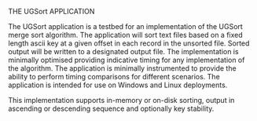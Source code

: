 THE UGSort APPLICATION

The UGSort application is a testbed for an implementation of the UGSort merge sort algorithm.
The application will sort text files based on a fixed length ascii key at a given offset in each record in the unsorted file.
Sorted output will be written to a designated output file.
The implementation is minimally optimised providing indicative timing for any implementation of the algorithm.
The application is minimally instrumented to provide the ability to perform timing comparisons for different scenarios.
The application is intended for use on Windows and Linux deployments.

This implementation supports in-memory or on-disk sorting, output in ascending or descending sequence and optionally key stability.